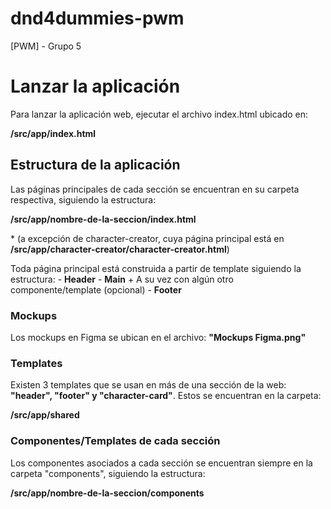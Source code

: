# dnd4dummies-pwm
[PWM] - Grupo 5

# Lanzar la aplicación

Para lanzar la aplicación web, ejecutar el archivo index.html ubicado en:

**/src/app/index.html**


## Estructura de la aplicación
Las páginas principales de cada sección se encuentran en su carpeta respectiva, siguiendo la estructura:

**/src/app/nombre-de-la-seccion/index.html**

\* (a excepción de character-creator, cuya página principal está en **/src/app/character-creator/character-creator.html**)


Toda página principal está construida a partir de template siguiendo la estructura:
    - **Header**
    - **Main**
        + A su vez con algún otro componente/template (opcional)
    - **Footer**


### Mockups
Los mockups en Figma se ubican en el archivo: **"Mockups Figma.png"**


### Templates
Existen 3 templates que se usan en más de una sección de la web: **"header", "footer" y "character-card"**.
Estos se encuentran en la carpeta:

**/src/app/shared**


### Componentes/Templates de cada sección
Los componentes asociados a cada sección se encuentran siempre en la carpeta "components", siguiendo la estructura:

**/src/app/nombre-de-la-seccion/components**